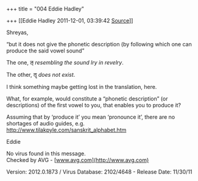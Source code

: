 +++
title = "004 Eddie Hadley"

+++
[[Eddie Hadley	2011-12-01, 03:39:42 [Source](https://groups.google.com/g/samskrita/c/LWd4m62YRCw)]]



Shreyas,



 “but it does not give the phonetic description (by following which one can produce the said vowel sound”



The one, ऌ *resembling the sound lry in revelry*.



The other, ॡ *does not exist*.





I think something maybe getting lost in the translation, here.



What, for example, would constitute a “phonetic description” (or descriptions) of the first vowel to you, that enables you to produce it?



Assuming that by ‘produce it’ you mean ‘pronounce it’, there are no shortages of audio guides, e.g. <http://www.tilakpyle.com/sanskrit_alphabet.htm>





 Eddie



No virus found in this message.  
Checked by AVG - [www.avg.com](http://www.avg.com)  

Version: 2012.0.1873 / Virus Database: 2102/4648 - Release Date: 11/30/11

